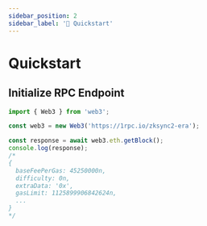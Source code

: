 ```yaml
---
sidebar_position: 2
sidebar_label: '🚀 Quickstart'
---
```


# Quickstart

## Initialize RPC Endpoint

```ts
import { Web3 } from 'web3';

const web3 = new Web3('https://1rpc.io/zksync2-era');

const response = await web3.eth.getBlock();
console.log(response);
/* 
{
  baseFeePerGas: 45250000n,
  difficulty: 0n,
  extraData: '0x',
  gasLimit: 1125899906842624n,
  ...
}
*/
```
